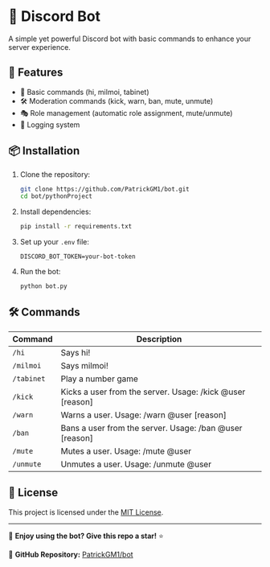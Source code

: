 # 🤖 Discord Bot
A simple yet powerful Discord bot with basic commands to enhance your server experience.

## 🚀 Features
- 🎉 Basic commands (hi, milmoi, tabinet)
- 🛠 Moderation commands (kick, warn, ban, mute, unmute)
- 🎭 Role management (automatic role assignment, mute/unmute)
- 📜 Logging system

## 📦 Installation

1. Clone the repository:
   ```sh
   git clone https://github.com/PatrickGM1/bot.git
   cd bot/pythonProject
   ```

2. Install dependencies:
   ```sh
   pip install -r requirements.txt
   ```

3. Set up your `.env` file:
   ```env
   DISCORD_BOT_TOKEN=your-bot-token
   ```

4. Run the bot:
   ```sh
   python bot.py
   ```

## 🛠 Commands
| Command      | Description |
|-------------|-------------|
| `/hi`       | Says hi! |
| `/milmoi`   | Says milmoi! |
| `/tabinet`  | Play a number game |
| `/kick`     | Kicks a user from the server. Usage: /kick @user [reason] |
| `/warn`     | Warns a user. Usage: /warn @user [reason] |
| `/ban`      | Bans a user from the server. Usage: /ban @user [reason] |
| `/mute`     | Mutes a user. Usage: /mute @user |
| `/unmute`   | Unmutes a user. Usage: /unmute @user |

## 📜 License

This project is licensed under the [MIT License](LICENSE).

---

🚀 **Enjoy using the bot? Give this repo a star!** ⭐

🔗 **GitHub Repository:** [PatrickGM1/bot](https://github.com/PatrickGM1/bot)
